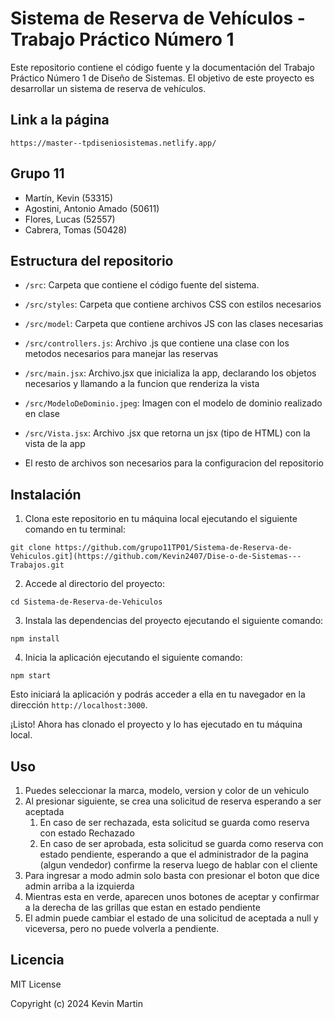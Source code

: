 # Sistema de Reserva de Vehículos - Trabajo Práctico Número 1


Este repositorio contiene el código fuente y la documentación del Trabajo Práctico Número 1 de Diseño de Sistemas. El objetivo de este proyecto es desarrollar un sistema de reserva de vehículos.

## Link a la página
  ```
  https://master--tpdiseniosistemas.netlify.app/
  ```

## Grupo 11

- Martín, Kevin (53315)
- Agostini, Antonio Amado (50611)
- Flores, Lucas (52557)
- Cabrera, Tomas (50428)

## Estructura del repositorio

- `/src`: Carpeta que contiene el código fuente del sistema.
- `/src/styles`: Carpeta que contiene archivos CSS con estilos necesarios 
- `/src/model`: Carpeta que contiene archivos JS con las clases necesarias 
- `/src/controllers.js`: Archivo .js que contiene una clase con los metodos necesarios para manejar las reservas
- `/src/main.jsx`: Archivo.jsx que inicializa la app, declarando los objetos necesarios y llamando a la funcion que renderiza la vista
- `/src/ModeloDeDominio.jpeg`: Imagen con el modelo de dominio realizado en clase
- `/src/Vista.jsx`: Archivo .jsx que retorna un jsx (tipo de HTML) con la vista de la app

- El resto de archivos son necesarios para la configuracion del repositorio





## Instalación

1. Clona este repositorio en tu máquina local ejecutando el siguiente comando en tu terminal:

  ```
  git clone https://github.com/grupo11TP01/Sistema-de-Reserva-de-Vehiculos.git](https://github.com/Kevin2407/Dise-o-de-Sistemas---Trabajos.git
  ```

2. Accede al directorio del proyecto:

  ```
  cd Sistema-de-Reserva-de-Vehiculos
  ```

3. Instala las dependencias del proyecto ejecutando el siguiente comando:

  ```
  npm install
  ```

4. Inicia la aplicación ejecutando el siguiente comando:

  ```
  npm start
  ```

  Esto iniciará la aplicación y podrás acceder a ella en tu navegador en la dirección `http://localhost:3000`.

¡Listo! Ahora has clonado el proyecto y lo has ejecutado en tu máquina local.

## Uso

1. Puedes seleccionar la marca, modelo, version y color de un vehiculo
2. Al presionar siguiente, se crea una solicitud de reserva esperando a ser aceptada
   1. En caso de ser rechazada, esta solicitud se guarda como reserva con estado Rechazado
   2. En caso de ser aprobada, esta solicitud se guarda como reserva con estado pendiente, esperando a que el administrador de la pagina (algun vendedor) confirme la reserva luego de hablar con el cliente
3. Para ingresar a modo admin solo basta con presionar el boton que dice admin arriba a la izquierda
4. Mientras esta en verde, aparecen unos botones de aceptar y confirmar a la derecha de las grillas que estan en estado pendiente
5. El admin puede cambiar el estado de una solicitud de aceptada a null y viceversa, pero no puede volverla a pendiente.


## Licencia

MIT License

Copyright (c) 2024 Kevin Martin
